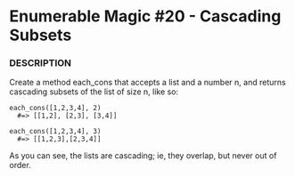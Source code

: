 # Enumerable Magic #20 - Cascading Subsets

### DESCRIPTION

Create a method each_cons that accepts a list and a number n, and returns cascading subsets of the list of size n, like so:

```
each_cons([1,2,3,4], 2)
  #=> [[1,2], [2,3], [3,4]]

each_cons([1,2,3,4], 3)
  #=> [[1,2,3],[2,3,4]]
  ```
  
As you can see, the lists are cascading; ie, they overlap, but never out of order.